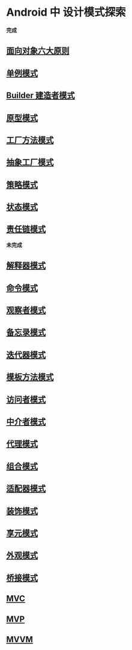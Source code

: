 # Android 中 设计模式探索
**完成**
## [面向对象六大原则](https://juejin.im/post/5d669bfc6fb9a06b1b19d25e)
## [单例模式](https://juejin.im/post/5d6a8121e51d4561e6237193)
## [Builder 建造者模式](https://juejin.im/post/5d6bcd0ee51d4561d41d2e36)
## [原型模式](https://juejin.im/post/5d6e7eaa5188250d9432b463)
## [工厂方法模式](https://juejin.im/post/5d7125d5f265da03d7283ce9)
## [抽象工厂模式](https://juejin.im/post/5d71278ef265da03d063c265)
## [策略模式](https://juejin.im/post/5d7273abf265da03b31bf1ec)
## [状态模式](https://juejin.im/post/5d738f40e51d4561c41fb8a6)
## [责任链模式](https://juejin.im/post/5d749589f265da03d871e36e)

**未完成**
## [解释器模式]()
## [命令模式]()
## [观察者模式]()
## [备忘录模式]()
## [迭代器模式]()
## [模板方法模式]()
## [访问者模式]()
## [中介者模式]()
## [代理模式]()
## [组合模式]()
## [适配器模式]()
## [装饰模式]()
## [享元模式]()
## [外观模式]()
## [桥接模式]()

## [MVC]()
## [MVP]()
## [MVVM]()





